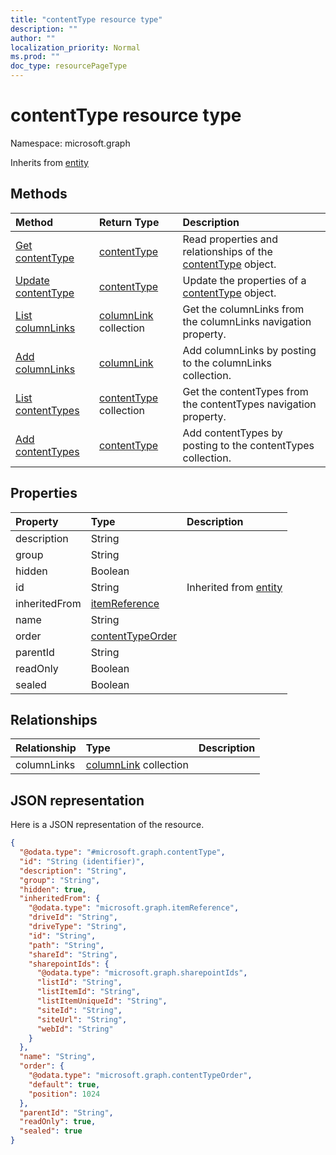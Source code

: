 ```yaml
---
title: "contentType resource type"
description: ""
author: ""
localization_priority: Normal
ms.prod: ""
doc_type: resourcePageType
---
```


# contentType resource type


Namespace: microsoft.graph




Inherits from [entity](../resources/entity.md)

## Methods
|Method|Return Type|Description|
|:---|:---|:---|
|[Get contentType](../api/contenttype-get.md)|[contentType](../resources/contenttype.md)|Read properties and relationships of the [contentType](../resources/contenttype.md) object.|
|[Update contentType](../api/contenttype-update.md)|[contentType](../resources/contenttype.md)|Update the properties of a [contentType](../resources/contenttype.md) object.|
|[List columnLinks](../api/contenttype-list-columnlinks.md)|[columnLink](../resources/columnlink.md) collection|Get the columnLinks from the columnLinks navigation property.|
|[Add columnLinks](../api/contenttype-post-columnlinks.md)|[columnLink](../resources/columnlink.md)|Add columnLinks by posting to the columnLinks collection.|
|[List contentTypes](../api/site-list-contenttypes.md)|[contentType](../resources/contenttype.md) collection|Get the contentTypes from the contentTypes navigation property.|
|[Add contentTypes](../api/site-post-contenttypes.md)|[contentType](../resources/contenttype.md)|Add contentTypes by posting to the contentTypes collection.|

## Properties
|Property|Type|Description|
|:---|:---|:---|
|description|String||
|group|String||
|hidden|Boolean||
|id|String| Inherited from [entity](../resources/entity.md)|
|inheritedFrom|[itemReference](../resources/itemreference.md)||
|name|String||
|order|[contentTypeOrder](../resources/contenttypeorder.md)||
|parentId|String||
|readOnly|Boolean||
|sealed|Boolean||

## Relationships
|Relationship|Type|Description|
|:---|:---|:---|
|columnLinks|[columnLink](../resources/columnlink.md) collection||

## JSON representation
Here is a JSON representation of the resource.
<!-- {
  "blockType": "resource",
  "keyProperty": "id",
  "@odata.type": "microsoft.graph.contentType",
  "baseType": "microsoft.graph.entity",
  "openType": false
}
-->
``` json
{
  "@odata.type": "#microsoft.graph.contentType",
  "id": "String (identifier)",
  "description": "String",
  "group": "String",
  "hidden": true,
  "inheritedFrom": {
    "@odata.type": "microsoft.graph.itemReference",
    "driveId": "String",
    "driveType": "String",
    "id": "String",
    "path": "String",
    "shareId": "String",
    "sharepointIds": {
      "@odata.type": "microsoft.graph.sharepointIds",
      "listId": "String",
      "listItemId": "String",
      "listItemUniqueId": "String",
      "siteId": "String",
      "siteUrl": "String",
      "webId": "String"
    }
  },
  "name": "String",
  "order": {
    "@odata.type": "microsoft.graph.contentTypeOrder",
    "default": true,
    "position": 1024
  },
  "parentId": "String",
  "readOnly": true,
  "sealed": true
}
```

